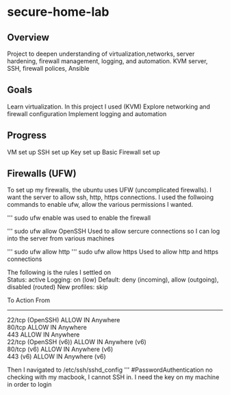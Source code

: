 # secure-home-lab

## Overview
Project to deepen understanding of virtualization,networks, server hardening, firewall management, logging, and automation. KVM server, SSH, firewall polices, Ansible

## Goals
Learn virtualization. In this project I used (KVM)
Explore networking and firewall configuration
Implement logging and automation

## Progress
VM set up
SSH set up
Key set up
Basic Firewall set up


## Firewalls (UFW)
To set up my firewalls, the ubuntu uses UFW (uncomplicated firewalls).
I want the server to allow ssh, http, https connections. I used the follwoing commands to enable ufw, allow the various permissions I wanted.

''' sudo ufw enable
was used to enable the firewall

''' sudo ufw allow OpenSSH
Used to allow sercure connections so I can log into the server from various machines

''' sudo ufw allow http
''' sudo ufw allow https
Used to allow http and https connections

The following is the rules I settled on  
Status: active
Logging: on (low)
Default: deny (incoming), allow (outgoing), disabled (routed)
New profiles: skip

To                         Action      From
--                         ------      ----
22/tcp (OpenSSH)           ALLOW IN    Anywhere                  
80/tcp                     ALLOW IN    Anywhere                  
443                        ALLOW IN    Anywhere                  
22/tcp (OpenSSH (v6))      ALLOW IN    Anywhere (v6)             
80/tcp (v6)                ALLOW IN    Anywhere (v6)             
443 (v6)                   ALLOW IN    Anywhere (v6)             


Then I navigated to /etc/ssh/sshd_config 
''' #PasswordAuthentication no
checking with my macbook, I cannot SSH in. I need the key on my machine in order to login



